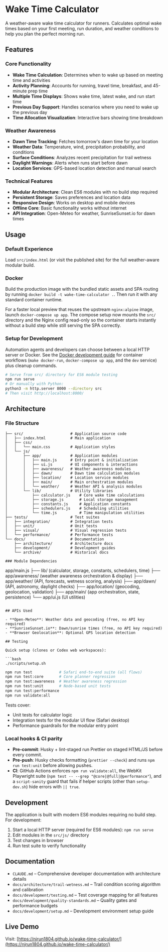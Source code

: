 # Wake Time Calculator

A weather-aware wake time calculator for runners. Calculates optimal wake times based on your first meeting, run duration, and weather conditions to help you plan the perfect morning run.

## Features

### Core Functionality
- **Wake Time Calculation**: Determines when to wake up based on meeting time and activities
- **Activity Planning**: Accounts for running, travel time, breakfast, and 45-minute prep time
- **Multiple Time Displays**: Shows wake time, latest wake, and run start time
- **Previous Day Support**: Handles scenarios where you need to wake up the previous day
- **Time Allocation Visualization**: Interactive bars showing time breakdown

### Weather Awareness
- **Dawn Time Tracking**: Fetches tomorrow's dawn time for your location
- **Weather Data**: Temperature, wind, precipitation probability, and conditions
- **Surface Conditions**: Analyzes recent precipitation for trail wetness
- **Daylight Warnings**: Alerts when runs start before dawn
- **Location Services**: GPS-based location detection and manual search

### Technical Features
- **Modular Architecture**: Clean ES6 modules with no build step required
- **Persistent Storage**: Saves preferences and location data
- **Responsive Design**: Works on desktop and mobile devices
- **Offline Core**: Basic functionality works without internet
- **API Integration**: Open-Meteo for weather, SunriseSunset.io for dawn times

## Usage

### Default Experience
Load `src/index.html` (or visit the published site) for the full weather-aware modular build.

### Docker

Build the production image with the bundled static assets and SPA routing by running `docker build -t wake-time-calculator .`. Then run it with any standard container runtime.

For a faster local preview that reuses the upstream `nginx:alpine` image, launch `docker-compose up app`. The compose setup now mounts the `src/` directory and the Nginx config read-only so the container starts instantly without a build step while still serving the SPA correctly.

### Setup for Development

Automation agents and developers can choose between a local HTTP server or Docker. See the [Docker development guide](docs/development/docker.md) for container workflows (`make docker-run`, `docker-compose up app`, and the `dev` service) plus cleanup commands.

```bash
# Serve from src/ directory for ES6 module testing
npm run serve
# Or manually with Python:
python3 -m http.server 8000 --directory src
# Then visit http://localhost:8000/
```

## Architecture

### File Structure
```
├── src/                     # Application source code
│   ├── index.html           # Main application
│   ├── css/
│   │   └── main.css         # Application styles
│   └── js/
│       ├── app/             # Application modules
│       │   ├── main.js      # Entry point & initialization
│       │   ├── ui.js        # UI components & interactions
│       │   ├── awareness/   # Weather awareness modules
│       │   ├── dawn/        # Dawn time calculation modules
│       │   ├── location/    # Location service modules
│       │   ├── main/        # Main orchestration modules
│       │   └── weather/     # Weather API & analysis modules
│       └── lib/             # Utility libraries
│           ├── calculator.js    # Core wake time calculations
│           ├── storage.js       # Local storage management
│           ├── constants.js     # Application constants
│           ├── schedulers.js    # Scheduling utilities
│           └── time.js          # Time manipulation utilities
├── tests/                   # Test suites
│   ├── integration/         # Integration tests
│   ├── unit/                # Unit tests
│   ├── visual/              # Visual regression tests
│   └── performance/         # Performance tests
└── docs/                    # Documentation
    ├── architecture/        # Architecture docs
    ├── development/         # Development guides
    └── archive/             # Historical docs

### Module Dependencies
```
app/main.js
├── lib/ (calculator, storage, constants, schedulers, time)
├── app/awareness/ (weather awareness orchestration & display)
├── app/weather/ (API, forecasts, wetness scoring, analysis)
├── app/dawn/ (API, astronomy, daylight checks)
├── app/location/ (geocoding, geolocation, validation)
├── app/main/ (app orchestration, state, persistence)
└── app/ui.js (UI utilities)
```

## APIs Used

- **Open-Meteo**: Weather data and geocoding (free, no API key required)
- **SunriseSunset.io**: Dawn/sunrise times (free, no API key required)
- **Browser Geolocation**: Optional GPS location detection

## Testing

Quick setup (clones or Codex web workspaces):

```bash
./scripts/setup.sh
```

```bash
npm run test            # Safari end-to-end suite (all flows)
npm run test:core       # Core planner regression
npm run test:awareness  # Weather awareness regression
npm run test:unit       # Node-based unit tests
npm run test:performance
npm run validate:all
```

Tests cover:
- Unit tests for calculator logic
- Integration tests for the modular UI flow (Safari desktop)
- Performance guardrails for the modular entry point

### Local hooks & CI parity

- **Pre-commit**: Husky + lint-staged run Prettier on staged HTML/JS before every commit.
- **Pre-push**: Husky checks formatting (`prettier --check`) and runs `npm run test:unit` before allowing pushes.
- **CI**: GitHub Actions enforces `npm run validate:all`, the WebKit Playwright suite (`npm test -- --grep "@core|@full|@performance"`), and a `script-sanity` guard that fails if helper scripts (other than `setup-dev.sh`) hide errors with `|| true`.

## Development

The application is built with modern ES6 modules requiring no build step. For development:

1. Start a local HTTP server (required for ES6 modules): `npm run serve`
2. Edit modules in the `src/js/` directory
3. Test changes in browser
4. Run test suite to verify functionality

## Documentation

- `CLAUDE.md` – Comprehensive developer documentation with architecture details
- `docs/architecture/trail-wetness.md` – Trail condition scoring algorithm and calibration
- `docs/development/testing.md` – Test coverage mapping for all features
- `docs/development/quality-standards.md` – Quality gates and performance budgets
- `docs/development/setup.md` – Development environment setup guide

## Live Demo

Visit: [https://njrun1804.github.io/wake-time-calculator/](https://njrun1804.github.io/wake-time-calculator/)
